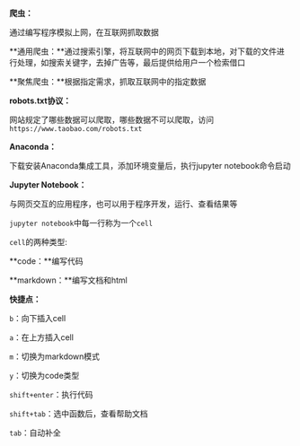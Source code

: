 **爬虫：**

通过编写程序模拟上网，在互联网抓取数据



**通用爬虫：**通过搜索引擎，将互联网中的网页下载到本地，对下载的文件进行处理，如搜索关键字，去掉广告等，最后提供给用户一个检索借口

**聚焦爬虫：**根据指定需求，抓取互联网中的指定数据



**robots.txt协议：**

网站规定了哪些数据可以爬取，哪些数据不可以爬取，访问`https://www.taobao.com/robots.txt`



**Anaconda：**

下载安装Anaconda集成工具，添加环境变量后，执行jupyter notebook命令启动



**Jupyter Notebook：**

与网页交互的应用程序，也可以用于程序开发，运行、查看结果等



`jupyter notebook`中每一行称为一个`cell`

`cell`的两种类型:

**code：**编写代码

**markdown：**编写文档和html



**快捷点：**

`b`：向下插入cell

`a`：在上方插入cell

`m`：切换为markdown模式

`y`：切换为code类型

`shift+enter`：执行代码

`shift+tab`：选中函数后，查看帮助文档

`tab`：自动补全